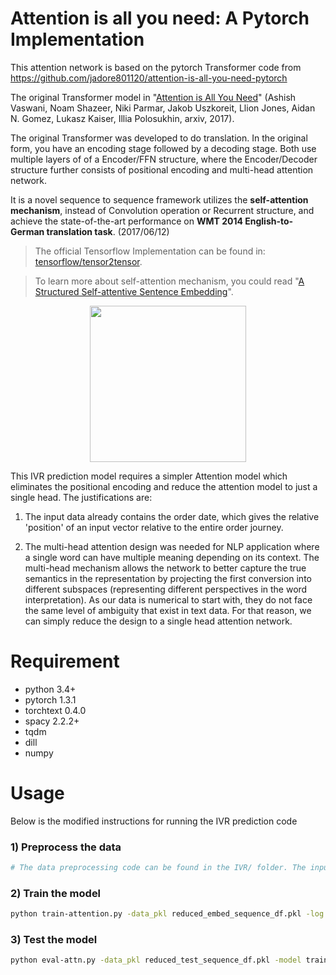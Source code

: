 # Attention is all you need: A Pytorch Implementation

This attention network is based on the pytorch Transformer code from https://github.com/jadore801120/attention-is-all-you-need-pytorch

The original Transformer model in "[Attention is All You Need](https://arxiv.org/abs/1706.03762)" (Ashish Vaswani, Noam Shazeer, Niki Parmar, Jakob Uszkoreit, Llion Jones, Aidan N. Gomez, Lukasz Kaiser, Illia Polosukhin, arxiv, 2017). 


The original Transformer was developed to do translation. In the original form, you have an encoding stage followed by a decoding stage. Both use multiple layers of of a Encoder/FFN structure, where the Encoder/Decoder structure further consists of positional encoding and multi-head attention network.

It is a novel sequence to sequence framework utilizes the **self-attention mechanism**, instead of Convolution operation or Recurrent structure, and achieve the state-of-the-art performance on **WMT 2014 English-to-German translation task**. (2017/06/12)

> The official Tensorflow Implementation can be found in: [tensorflow/tensor2tensor](https://github.com/tensorflow/tensor2tensor/blob/master/tensor2tensor/models/transformer.py).

> To learn more about self-attention mechanism, you could read "[A Structured Self-attentive Sentence Embedding](https://arxiv.org/abs/1703.03130)".

<p align="center">
<img src="http://imgur.com/1krF2R6.png" width="250">
</p>


This IVR prediction model requires a simpler Attention model which eliminates the positional encoding and reduce the attention model to just a single head. The justifications are:

1. The input data already contains the order date, which gives the relative 'position' of an input vector relative to the entire order journey.

2. The multi-head attention design was needed for NLP application where a single word can have multiple meaning depending on its context. The multi-head mechanism allows the network to better capture the true semantics in the representation by projecting the first conversion into different subspaces (representing different perspectives in the word interpretation). As our data is numerical to start with, they do not face the same level of ambiguity that exist in text data. For that reason, we can simply reduce the design to a single head attention network.


# Requirement
- python 3.4+
- pytorch 1.3.1
- torchtext 0.4.0
- spacy 2.2.2+
- tqdm
- dill
- numpy


# Usage

Below is the modified instructions for running the IVR prediction code

### 1) Preprocess the data 
```bash
# The data preprocessing code can be found in the IVR/ folder. The input data can be found in ivr_embed.pkl
```

### 2) Train the model
```bash
python train-attention.py -data_pkl reduced_embed_sequence_df.pkl -log reduced_train_sequence -label_smoothing -save_model best -d_model 263 -b 128 -warmup 128000 -epoch 1 -no_cuda
```

### 3) Test the model
```bash
python eval-attn.py -data_pkl reduced_test_sequence_df.pkl -model trained.chkpt -output prediction.txt
```
